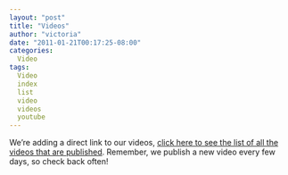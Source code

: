 ```yaml
---
layout: "post"
title: "Videos"
author: "victoria"
date: "2011-01-21T00:17:25-08:00"
categories:
  Video
tags: 
  Video
  index
  list
  video
  videos
  youtube
---
```


We’re adding a direct link to our videos, [ click here to see the list of all
the videos that are
published](https://web.archive.org/web/20211018004902/https://www.youtube.com/user/ideawavevideos?feature=mhum#g/u).
Remember, we publish a new video every few days, so check back often!


[//]: # (Retrieved from https://web.archive.org/web/20210928111032/https://www.ideawave.ca/videos/)